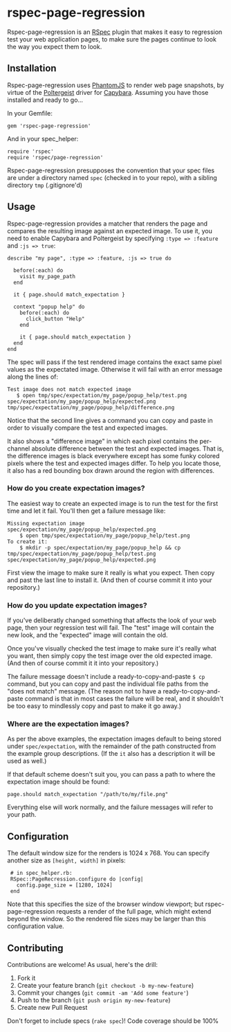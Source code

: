 # rspec-page-regression

Rspec-page-regression is an [RSpec](https://github.com/rspec/rspec) plugin
that makes it easy to regression test your web application pages, to make
sure the pages continue to look the way you expect them to look.

## Installation

Rspec-page-regression uses [PhantomJS](http://www.phantomjs.org/) to render web page snapshots, by virtue of the [Poltergeist](https://github.com/jnicklas/capybara) driver for [Capybara](https://github.com/jnicklas/capybara).  Assuming you have those installed and ready to go...

In your Gemfile:

    gem 'rspec-page-regression'

And in your spec_helper:

    require 'rspec'
    require 'rspec/page-regression'

Rspec-page-regression presupposes the convention that your spec files are under a directory named `spec` (checked in to your repo), with a sibling directory `tmp` (.gitignore'd)

## Usage

Rspec-page-regression provides a matcher that renders the page and compares
the resulting image against an expected image.  To use it, you need to enable
Capybara and Poltergeist by specifying `:type => :feature` and `:js => true`:

    describe "my page", :type => :feature, :js => true do

      before(:each) do
        visit my_page_path
      end

      it { page.should match_expectation }

      context "popup help" do
        before(:each) do
          click_button "Help"
        end

        it { page.should match_expectation }
      end
    end
    
The spec will pass if the test rendered image contains the  exact same pixel values as the expectated image.  Otherwise it will fail with an error message along the lines of:

    Test image does not match expected image
       $ open tmp/spec/expectation/my_page/popup_help/test.png spec/expectation/my_page/popup_help/expected.png tmp/spec/expectation/my_page/popup_help/difference.png

Notice that the second line gives a command you can copy and paste in order to visually compare the test and expected images.

It also shows a "difference image" in which each pixel contains the per-channel absolute difference between the test and expected images.  That is, the difference images is black everywhere except has some funky colored pixels where the test and expected images differ.  To help you locate those, it also has a red bounding box drawn around the region with differences.

### How do you create expectation images?

The easiest way to create an expected image is to run the test for the first time and let it fail.  You'll then get a failure message like:

    Missing expectation image spec/expectation/my_page/popup_help/expected.png
        $ open tmp/spec/expectation/my_page/popup_help/test.png
    To create it:
        $ mkdir -p spec/expectation/my_page/popup_help && cp tmp/spec/expectation/my_page/popup_help/test.png spec/expectation/my_page/popup_help/expected.png

First view the image to make sure it really is what you expect.  Then copy and past the last line to install it.  (And then of course commit it into your repository.)

### How do you update expectation images?

If you've deliberatly changed something that affects the look of your web page, then your regression test will fail.  The "test" image will contain the new look, and the "expected" image will contain the old.

Once you've visually checked the test image to make sure it's really what you want, then simply copy the test image over the old expected image.  (And then of course commit it it into your repository.)

The failure message doesn't include a ready-to-copy-and-paste `$ cp` command, but you can copy and past the individual file paths from the "does not match" message.  (The reason not to have a ready-to-copy-and-paste command is that in most cases the failure will be real, and it shouldn't be too easy to mindlessly copy and past to make it go away.)

### Where are the expectation images?

As per the above examples, the expectation images default to being stored under `spec/expectation`, with the remainder of the path constructed from the example group descriptions. (If the `it` also has a description it will be used as well.)

If that default scheme doesn't suit you, you can pass a path to where the expectation image should be found:

    page.should match_expectation "/path/to/my/file.png"

Everything else will work normally, and the failure messages will refer to your path.

## Configuration

The default window size for the renders is 1024 x 768.  You can specify another size as `[height, width]` in pixels:

     # in spec_helper.rb:
     RSpec::PageRecression.configure do |config|
       config.page_size = [1280, 1024]
     end

Note that this specifies the size of the browser window viewport; but rspec-page-regression requests a render of the full page, which might extend beyond the window.  So the rendered file sizes may be larger than this configuration value.


## Contributing

Contributions are welcome!  As usual, here's the drill:

1. Fork it
2. Create your feature branch (`git checkout -b my-new-feature`)
3. Commit your changes (`git commit -am 'Add some feature'`)
4. Push to the branch (`git push origin my-new-feature`)
5. Create new Pull Request

Don't forget to include specs (`rake spec`)!  Code coverage should be 100%
